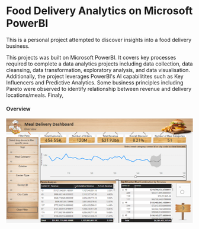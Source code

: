 # Food Delivery Analytics on Microsoft PowerBI

This is a personal project attempted to discover insights into a food delivery business.

This projects was built on Microsoft PowerBI. It covers key processes required to complete a data analytics projects including data collection, data cleansing, data transformation, exploratory analysis, and data visualisation. Additionally, the project leverages PowerBI's AI capabilitites such as Key Influencers and Predictive Analytics. Some business principles including Pareto were observed to identify relationship between revenue and delivery locations/meals. Finaly, 

#### Overview

![Summary Page](images/overview.png)

